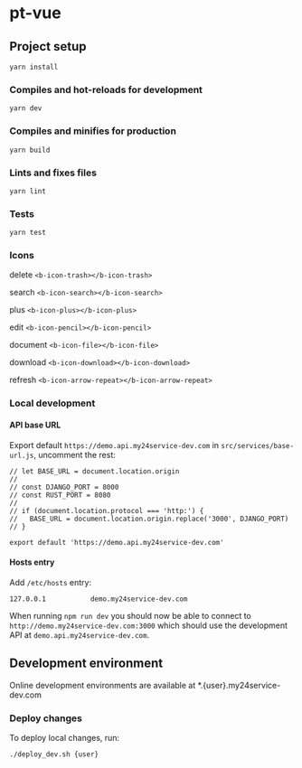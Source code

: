 # pt-vue

## Project setup
```
yarn install
```

### Compiles and hot-reloads for development
```
yarn dev
```

### Compiles and minifies for production
```
yarn build
```

### Lints and fixes files
```
yarn lint
```

### Tests
```
yarn test
```

### Icons

delete
```<b-icon-trash></b-icon-trash>```

search
```<b-icon-search></b-icon-search>```

plus
```<b-icon-plus></b-icon-plus>```

edit
```<b-icon-pencil></b-icon-pencil>```

document
```<b-icon-file></b-icon-file>```

download
```<b-icon-download></b-icon-download>```

refresh
```<b-icon-arrow-repeat></b-icon-arrow-repeat>```

### Local development

#### API base URL

Export default `https://demo.api.my24service-dev.com` in `src/services/base-url.js`, uncomment the rest:

```
// let BASE_URL = document.location.origin
//
// const DJANGO_PORT = 8000
// const RUST_PORT = 8080
//
// if (document.location.protocol === 'http:') {
//   BASE_URL = document.location.origin.replace('3000', DJANGO_PORT)
// }

export default 'https://demo.api.my24service-dev.com'
```

#### Hosts entry

Add `/etc/hosts` entry:

```
127.0.0.1           demo.my24service-dev.com
```

When running `npm run dev` you should now be able to connect to `http://demo.my24service-dev.com:3000` which should use the development API at `demo.api.my24service-dev.com`.

## Development environment
Online development environments are available at *.{user}.my24service-dev.com

### Deploy changes

To deploy local changes, run:

`./deploy_dev.sh {user}`
